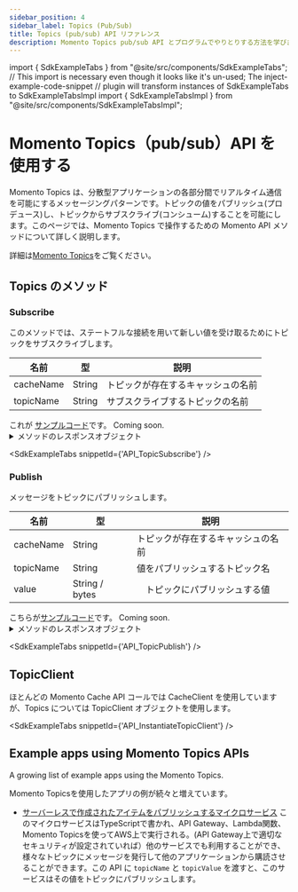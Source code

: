 ```yaml
---
sidebar_position: 4
sidebar_label: Topics (Pub/Sub)
title: Topics (pub/sub) API リファレンス
description: Momento Topics pub/sub API とプログラムでやりとりする方法を学びます。
---
```


import { SdkExampleTabs } from "@site/src/components/SdkExampleTabs";
// This import is necessary even though it looks like it's un-used; The inject-example-code-snippet
// plugin will transform instances of SdkExampleTabs to SdkExampleTabsImpl
import { SdkExampleTabsImpl } from "@site/src/components/SdkExampleTabsImpl";

# Momento Topics（pub/sub）API を使用する
Momento Topics は、分散型アプリケーションの各部分間でリアルタイム通信を可能にするメッセージングパターンです。トピックの値をパブリッシュ(プロデュース)し、トピックからサブスクライブ(コンシューム)することを可能にします。このページでは、Momento Topics で操作するための Momento API メソッドについて詳しく説明します。

詳細は[Momento Topics](./../../index.md)をご覧ください。

## Topics のメソッド

### Subscribe
このメソッドでは、ステートフルな接続を用いて新しい値を受け取るためにトピックをサブスクライブします。

| 名前            | 型            | 説明                                   |
| --------------- | --------------- | --------------------------------------------- |
| cacheName       | String          | トピックが存在するキャッシュの名前     |
| topicName       | String          | サブスクライブするトピックの名前           |

<Tabs>
  <TabItem value="golang" label="Go" default>
    これが <a href="https://github.com/momentohq/client-sdk-go/blob/main/examples/pubsub-example/main.go#L26">サンプルコード</a>です。
  </TabItem>
  <TabItem value="nodejs" label="Node.js" default>
    Coming soon.
  </TabItem>
</Tabs>

<details>
  <summary>メソッドのレスポンスオブジェクト</summary>

* Success - サブスクリプションオブジェクトを返します。
* Error

具体的な情報については[レスポンスオブジェクト](./api-reference/response-objects)をご覧ください。

返されたサブスクリプションオブジェクトをforループに置くと、新しい値がトピックに公開される時にコードにイベントが送信されます。

</details>

<SdkExampleTabs snippetId={'API_TopicSubscribe'} />

### Publish
メッセージをトピックにパブリッシュします。

| 名前            | 型            | 説明                                   |
| --------------- | --------------- | --------------------------------------------- |
| cacheName       | String          | トピックが存在するキャッシュの名前     |
| topicName       | String          | 値をパブリッシュするトピック名    |
| value           | String / bytes  | 　トピックにパブリッシュする値                |

<Tabs>
  <TabItem value="golang" label="Go" default>
    こちらが<a href="https://github.com/momentohq/client-sdk-go/blob/main/examples/pubsub-example/main.go#L95">サンプルコード</a>です。
  </TabItem>
  <TabItem value="nodejs" label="Node.js" default>
    Coming soon.
  </TabItem>
</Tabs>

<details>
  <summary>メソッドのレスポンスオブジェクト</summary>

* Success
* Error

具体的な情報については[レスポンスオブジェクト](./api-reference/response-objects)をご覧ください。

</details>

<SdkExampleTabs snippetId={'API_TopicPublish'} />

## TopicClient

ほとんどの Momento Cache API コールでは CacheClient を使用していますが、Topics については TopicClient オブジェクトを使用します。

<SdkExampleTabs snippetId={'API_InstantiateTopicClient'} />

## Example apps using Momento Topics APIs

A growing list of example apps using the Momento Topics.

Momento Topicsを使用したアプリの例が続々と増えています。

- [サーバーレスで作成されたアイテムをパブリッシュするマイクロサービス](https://github.com/momentohq/client-sdk-javascript/tree/main/examples/nodejs/lambda-examples/topics-microservice) このマイクロサービスはTypeScriptで書かれ、API Gateway、Lambda関数、Momento Topicsを使ってAWS上で実行される。(API Gateway上で適切なセキュリティが設定されていれば）他のサービスでも利用することができ、様々なトピックにメッセージを発行して他のアプリケーションから購読させることができます。この API に `topicName` と `topicValue` を渡すと、このサービスはその値をトピックにパブリッシュします。
